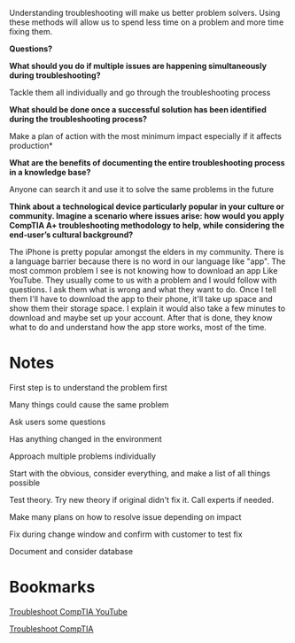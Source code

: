Understanding troubleshooting will make us better problem solvers. Using these methods will allow us to spend less time on a problem and more time fixing them.

**Questions?**

**What should you do if multiple issues are happening simultaneously during troubleshooting?**

Tackle them all individually and go through the troubleshooting process

**What should be done once a successful solution has been identified during the troubleshooting process?**

Make a plan of action with the most minimum impact especially if it affects production*

**What are the benefits of documenting the entire troubleshooting process in a knowledge base?**

Anyone can search it and use it to solve the same problems in the future

**Think about a technological device particularly popular in your culture or community. Imagine a scenario where issues arise: how would you apply CompTIA A+ troubleshooting methodology to help, while considering the end-user’s cultural background?**

The iPhone is pretty popular amongst the elders in my community. There is a language barrier because there is no word in our language like "app". The most common problem I see is not knowing how to download an app Like YouTube. They usually come to us with a problem and I would follow with questions. I ask them what is wrong and what they want to do. Once I tell them I'll have to download the app to their phone, it'll take up space and show them their storage space. I explain it would also take a few minutes to download and maybe set up your account. After that is done, they know what to do and understand how the app store works, most of the time.

# Notes

First step is to understand the problem first

Many things could cause the same problem

Ask users some questions

Has anything changed in the environment

Approach multiple problems individually

Start with the obvious, consider everything, and make a list of all things possible

Test theory. Try new theory if original didn't fix it. Call experts if needed.

Make many plans on how to resolve issue depending on impact

Fix during change window and confirm with customer to test fix

Document and consider database

# Bookmarks

[Troubleshoot CompTIA YouTube](https://www.youtube.com/watch?v=uQvqiB1czEU)
 

[Troubleshoot CompTIA](https://www.professormesser.com/free-a-plus-training/220-902/how-to-troubleshoot/)